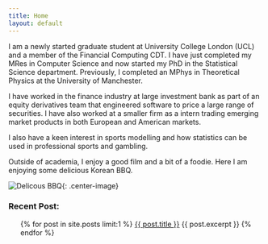 ```yaml
---
title: Home
layout: default
---
```

I am a newly started graduate student at University College London (UCL)  and a member of the Financial Computing CDT. I have just completed my MRes in Computer Science and now started my PhD in the Statistical Science department.  Previously, I completed an MPhys in Theoretical Physics at the University of Manchester. 

I have worked in the finance industry at large investment bank as part of an equity derivatives team that engineered software to price a large range of securities. I have also worked at a smaller firm as a intern trading emerging market products in both European and American markets.  

I also have a keen interest in sports modelling and how statistics can be used in professional sports and gambling.

Outside of academia, I enjoy a good film and a bit of a foodie. Here I am enjoying some delicious Korean BBQ.

![Delicous BBQ]({{site.url}}/assets/kbbq.JPG){: .center-image}

<h3>Recent Post:</h3>
<ul>
  {% for post in site.posts limit:1 %}
      <a href="{{ post.url }}">{{ post.title }}</a>
      {{ post.excerpt }}
  {% endfor %}
</ul>


